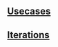 ## [Usecases ](https://github.com/zdrobix/iss/blob/master/planification/usecases.md)

## [Iterations ](https://github.com/zdrobix/iss/blob/master/planification/iterations.md)
